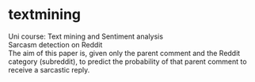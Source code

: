 # textmining
Uni course: Text mining and Sentiment analysis  
Sarcasm detection on Reddit  
The aim of this paper is, given only the parent comment and the Reddit category (subreddit), to
predict the probability of that parent comment to receive a sarcastic reply.
